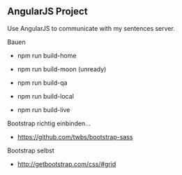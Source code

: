 ## AngularJS Project

Use AngularJS to communicate with my sentences server.

Bauen
* npm run build-home
* npm run build-moon (unready)

* npm run build-qa
* npm run build-local
* npm run build-live

Bootstrap richtig einbinden...
* https://github.com/twbs/bootstrap-sass

Bootstrap selbst
* http://getbootstrap.com/css/#grid
